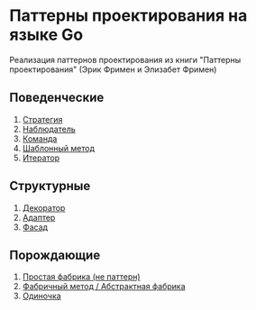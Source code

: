 # Паттерны проектирования на языке Go
Реализация паттернов проектирования из книги
"Паттерны проектирования" (Эрик Фримен и Элизабет Фримен)
  
## Поведенческие
1. [Стратегия](pkg/behavioral/strategy/README.md)
1. [Наблюдатель](pkg/behavioral/observer/README.md)
1. [Команда](pkg/behavioral/command/README.md)
1. [Шаблонный метод](pkg/behavioral/templatemethod/README.md)
1. [Итератор](pkg/behavioral/iterator/README.md)
## Структурные
1. [Декоратор](pkg/structural/decorator/README.md)
1. [Адаптер](pkg/structural/adapter/README.md)
1. [Фасад](pkg/structural/facade/README.md)
## Порождающие
1. [Простая фабрика (не паттерн)](pkg/creational/simplefactory/README.md)
1. [Фабричный метод / Абстрактная фабрика](pkg/creational/factory/README.md)
1. [Одиночка](pkg/creational/singleton/README.md)